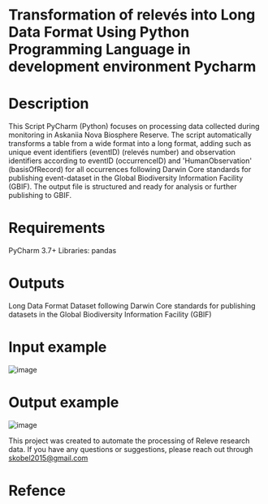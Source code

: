 # Transformation of relevés into Long Data Format Using Python Programming Language in development environment Pycharm

# Description
This Script  PyСharm (Python) focuses on processing data collected during monitoring  in Askaniia Nova Biosphere Reserve. The script automatically transforms a table from a wide format into a long format, adding such as unique event identifiers (eventID) (relevés number) and observation identifiers according to eventID (occurrenceID) and 'HumanObservation' (basisOfRecord) for all occurrences following Darwin Core standards for publishing event-dataset in the Global Biodiversity Information Facility (GBIF). The output file is structured and ready for analysis or further publishing to GBIF.

# Requirements
PyCharm 3.7+
Libraries:
pandas

# Outputs
Long Data Format Dataset following Darwin Core standards for publishing datasets in the Global Biodiversity Information Facility (GBIF)

# Input example
![image](https://github.com/user-attachments/assets/415b5b91-d440-4bd2-b1dd-885b8e989fc3)

# Output example
![image](https://github.com/user-attachments/assets/20375187-46bf-4f8e-85fa-8eb28c3e2997)

This project was created to automate the processing of Releve research data. If you have any questions or suggestions, please reach out through skobel2015@gmail.com

# Refence
